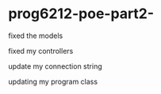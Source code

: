 # prog6212-poe-part2-

fixed the models

fixed my controllers

update my connection string

updating my program class
